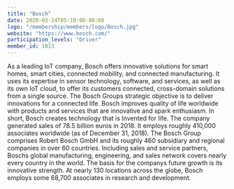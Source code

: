 ```yaml
---
title: "Bosch"
date: 2020-03-24T05:10:00-00:00
logo: "/membership/members/logo/Bosch.jpg"
website: "https://www.bosch.com/"
participation_levels: "Driver"
member_id: 1013
---
```


As a leading IoT company, Bosch offers innovative solutions for smart homes, smart cities, connected mobility, and connected manufacturing. It uses its expertise in sensor technology, software, and services, as well as its own IoT cloud, to offer its customers connected, cross-domain solutions from a single source. The Bosch Groups strategic objective is to deliver innovations for a connected life. Bosch improves quality of life worldwide with products and services that are innovative and spark enthusiasm. In short, Bosch creates technology that is Invented for life. The company generated sales of 78.5 billion euros in 2018. It employs roughly 410,000 associates worldwide (as of December 31, 2018). The Bosch Group comprises Robert Bosch GmbH and its roughly 460 subsidiary and regional companies in over 60 countries. Including sales and service partners, Boschs global manufacturing, engineering, and sales network covers nearly every country in the world. The basis for the companys future growth is its innovative strength. At nearly 130 locations across the globe, Bosch employs some 68,700 associates in research and development.

